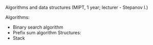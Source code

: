  Algorithms and data structures (MIPT, 1 year; lecturer - Stepanov I.)

Algorithms:
- Binary search algorithm
- Prefix sum algorithm 
Structures:
- Stack
